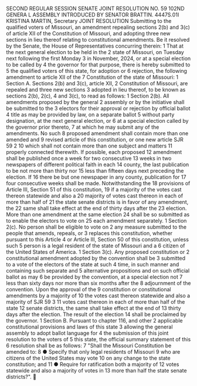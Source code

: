 SECOND REGULAR SESSION
SENATE JOINT RESOLUTION NO. 59
102ND GENERA L ASSEMBLY
INTRODUCED BY SENATOR BRATTIN.
4447S.01I KRISTINA MARTIN, Secretary
JOINT RESOLUTION
Submitting to the qualified voters of Missouri, an amendment repealing sections 2(b) and 3(c) of
article XII of the Constitution of Missouri, and adopting three new sections in lieu
thereof relating to constitutional amendments.
Be it resolved by the Senate, the House of Representatives concurring therein:
1 That at the next general election to be held in the
2 state of Missouri, on Tuesday next following the first Monday
3 in November, 2024, or at a special election to be called by
4 the governor for that purpose, there is hereby submitted to
5 the qualified voters of this state, for adoption or
6 rejection, the following amendment to article XII of the
7 Constitution of the state of Missouri:
1 Section A. Sections 2(b) and 3(c), article XII,
2 Constitution of Missouri, are repealed and three new sections
3 adopted in lieu thereof, to be known as sections 2(b), 2(c),
4 and 3(c), to read as follows:
1 Section 2(b). All amendments proposed by the general
2 assembly or by the initiative shall be submitted to the
3 electors for their approval or rejection by official ballot
4 title as may be provided by law, on a separate ballot
5 without party designation, at the next general election, or
6 at a special election called by the governor prior thereto,
7 at which he may submit any of the amendments. No such
8 proposed amendment shall contain more than one amended and
9 revised article of this constitution, or one new article
SJR 59 2
10 which shall not contain more than one subject and matters
11 properly connected therewith. If possible, each proposed
12 amendment shall be published once a week for two consecutive
13 weeks in two newspapers of different political faith in each
14 county, the last publication to be not more than thirty nor
15 less than fifteen days next preceding the election. If
16 there be but one newspaper in any county, publication for
17 four consecutive weeks shall be made. Notwithstanding the
18 provisions of Article III, Section 51 of this constitution,
19 if a majority of the votes cast thereon statewide and also a
20 majority of votes cast thereon in each of more than half of
21 the state senate districts is in favor of any amendment, the
22 same shall take effect at the end of thirty days after the
23 election. More than one amendment at the same election
24 shall be so submitted as to enable the electors to vote on
25 each amendment separately.
1 Section 2(c). No person shall be eligible to vote on
2 any measure submitted to the people that amends, repeals, or
3 replaces this constitution, whether pursuant to this Article
4 or Article III, Section 50 of this constitution, unless such
5 person is a legal resident of the state of Missouri and a
6 citizen of the United States of America.
1 Section 3(c). Any proposed constitution or
2 constitutional amendment adopted by the convention shall be
3 submitted to a vote of the electors of the state at such
4 time, in such manner and containing such separate and
5 alternative propositions and on such official ballot as may
6 be provided by the convention, at a special election not
7 less than sixty days nor more than six months after the
8 adjournment of the convention. Upon the approval of the
9 constitution or constitutional amendments by a majority of
10 the votes cast thereon statewide and also a majority of
SJR 59 3
11 votes cast thereon in each of more than half of the state
12 senate districts, the same shall take effect at the end of
13 thirty days after the election. The result of the election
14 shall be proclaimed by the governor.
1 Section B. Pursuant to chapter 116, and other
2 applicable constitutional provisions and laws of this state
3 allowing the general assembly to adopt ballot language for
4 the submission of this joint resolution to the voters of
5 this state, the official summary statement of this
6 resolution shall be as follows:
7 "Shall the Missouri Constitution be amended to:
8 ● Specify that only legal residents of Missouri
9 who are citizens of the United States may vote
10 on any change to the state constitution; and
11 ● Require for ratification both a majority of
12 votes statewide and also a majority of votes in
13 more than half the state senate districts?".
